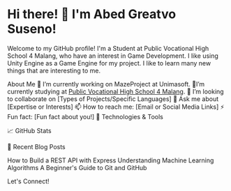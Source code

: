 <h1>Hi there! 👋 I'm Abed Greatvo Suseno!</h1>

Welcome to my GitHub profile! I'm a Student at Public Vocational High School 4 Malang, who have an interest in Game Development. I like using Unity Engine as a Game Engine for my project. I like to learn many new things that are interesting to me. 

About Me
🔭 I’m currently working on MazeProject at Unimasoft.
🌱I’m currently studying at [Public Vocational High School 4 Malang](https://smkn4malang.sch.id).
👯 I’m looking to collaborate on [Types of Projects/Specific Languages]
💬 Ask me about [Expertise or Interests]
📫 How to reach me: [Email or Social Media Links]
⚡ Fun fact: [Fun fact about you!]
🔧 Technologies & Tools


📈 GitHub Stats


📝 Recent Blog Posts
<!-- BLOG-POST-LIST:START -->
How to Build a REST API with Express
Understanding Machine Learning Algorithms
A Beginner's Guide to Git and GitHub
<!-- BLOG-POST-LIST:END -->
Let's Connect!
